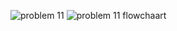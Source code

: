![problem 11](https://github.com/user-attachments/assets/119ee305-66ec-46a0-a22c-50db59ce9d50)
![problem 11 flowchaart](https://github.com/user-attachments/assets/4429b8ab-5cac-4815-be5a-51b960ff3907)
